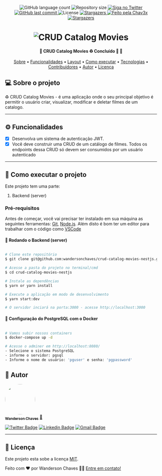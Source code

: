 <p align="center">
  <img alt="GitHub language count" src="https://img.shields.io/github/languages/count/wandersonchaves/crud-catalog-movies-nestjs?color=%2304D361">

  <img alt="Repository size" src="https://img.shields.io/github/repo-size/wandersonchaves/crud-catalog-movies-nestjs">

  <a href="https://www.twitter.com/wandchavesbr/">
    <img alt="Siga no Twitter" src="https://img.shields.io/twitter/url?url=https%3A%2F%2Fgithub.com%wandchavesbr">
  </a>
  
  <a href="https://github.com/wandersonchaves/crud-catalog-movies-nestjs/commits/master">
    <img alt="GitHub last commit" src="https://img.shields.io/github/last-commit/wandersonchaves/crud-catalog-movies-nestjs">
  </a>
    
   <img alt="License" src="https://img.shields.io/badge/license-MIT-brightgreen">
   <a href="https://github.com/wandersonchaves/crud-catalog-movies-nestjs/">
    <img alt="Stargazers" src="https://img.shields.io/github/stars/wandersonchaves/crud-catalog-movies-nestjs?style=social">
  </a>

  <a href="https://chav3x.com.br">
    <img alt="Feito pela Chav3x" src="https://img.shields.io/badge/feito%20por-Chav3x-%237519C1">
  </a>
  
  <a href="https://blog.chav3x.com.br/">
    <img alt="Stargazers" src="https://img.shields.io/badge/Blog-Chav3x-%237159c1?style=flat&logo=ghost">
    </a>
  
 
</p>
<h1 align="center">
    <img alt="CRUD Catalog Movies" title="#CatalogMovies" src="./assets/banner.png" />
</h1>

<h4 align="center"> 
	🚧  CRUD Catalog Movies ♻️ Concluído 🚀 🚧
</h4>

<p align="center">
 <a href="#-sobre-o-projeto">Sobre</a> •
 <a href="#-funcionalidades">Funcionalidades</a> •
 <a href="#-layout">Layout</a> • 
 <a href="#-como-executar-o-projeto">Como executar</a> • 
 <a href="#-tecnologias">Tecnologias</a> • 
 <a href="#-contribuidores">Contribuidores</a> • 
 <a href="#-autor">Autor</a> • 
 <a href="#user-content--licença">Licença</a>
</p>

## 💻 Sobre o projeto

♻️ CRUD Catalog Movies - é uma aplicação onde o seu principal objetivo é permitir o usuário criar, visualizar, modificar e deletar filmes de um catalogo.

---

## ⚙️ Funcionalidades

- [x] Desenvolva um sistema de autenticação JWT.
- [x] Você deve construir uma CRUD de um catálogo de filmes. Todos os endpoints dessa CRUD só devem ser consumidos por um usuário autenticado

---

## 🚀 Como executar o projeto

Este projeto tem uma parte:

1. Backend (server)

### Pré-requisitos

Antes de começar, você vai precisar ter instalado em sua máquina as seguintes ferramentas:
[Git](https://git-scm.com), [Node.js](https://nodejs.org/en/).
Além disto é bom ter um editor para trabalhar com o código como [VSCode](https://code.visualstudio.com/)

#### 🎲 Rodando o Backend (server)

```bash

# Clone este repositório
$ git clone git@github.com:wandersonchaves/crud-catalog-movies-nestjs.git

# Acesse a pasta do projeto no terminal/cmd
$ cd crud-catalog-movies-nestjs

# Instale as dependências
$ yarn or yarn install

# Execute a aplicação em modo de desenvolvimento
$ yarn start:dev

# O servidor inciará na porta:3000 - acesse http://localhost:3000

```

#### 🎲 Configuração do PostgreSQL com o Docker

```bash

# Vamos subir nossos containers
$ docker-compose up -d

# Acesse o adminer em http://localhost:8080/
- Selecione o sistema PostgreSQL
- informe o servidor: pgsql
- Informe o nome de usuário: 'pguser' e senha: 'pgpassword'

```

## 🦸 Autor

<a href="https://blog.chav3x.com.br/author/wanderson/">
 <img style="border-radius: 50%;" src="https://avatars.githubusercontent.com/u/25234200?v=4" width="100px;" alt=""/>
 <br />
 <sub><b>Wanderson Chaves</b></sub></a> <a href="https://blog.chav3x.com.br/author/wanderson/" title="Chav3x">🚀</a>
 <br />

[![Twitter Badge](https://img.shields.io/badge/-@wandchavesbr-1ca0f1?style=flat-square&labelColor=1ca0f1&logo=twitter&logoColor=white&link=https://twitter.com/wandchavesbr)](https://twitter.com/wandchavesbr) [![Linkedin Badge](https://img.shields.io/badge/-Wanderson-blue?style=flat-square&logo=Linkedin&logoColor=white&link=https://www.linkedin.com/in/wanderson-chaves/)](https://www.linkedin.com/in/wanderson-chaves/)
[![Gmail Badge](https://img.shields.io/badge/-wandersonscpibr@gmail.com-c14438?style=flat-square&logo=Gmail&logoColor=white&link=mailto:wandersonscpibr@gmail.com)](mailto:wandersonscpibr@gmail.com)

---

## 📝 Licença

Este projeto esta sobe a licença [MIT](./LICENSE).

Feito com ❤️ por Wanderson Chaves 👋🏽 [Entre em contato!](https://www.linkedin.com/in/wanderson-chaves/)
